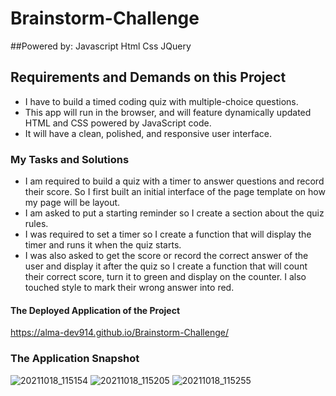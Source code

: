 # Brainstorm-Challenge

##Powered by:
Javascript
Html
Css
JQuery


## Requirements and Demands on this Project
* I have to build a timed coding quiz with multiple-choice questions. 
* This app will run in the browser, and will feature dynamically updated HTML and CSS powered by JavaScript code.
* It will have a clean, polished, and responsive user interface. 

### My Tasks and Solutions
* I am required to build a quiz with a timer to answer questions and record their score. So I first built an initial interface of the page template on how my page will be layout.
* I am asked to put a starting reminder so I create a section about the quiz rules.
* I was required to set a timer so I create a function that will display the timer and runs it when the quiz starts.
* I was also asked to get the score or record the correct answer of the user and display it after the quiz so I create a function that will count their correct score, turn it to green and display on the counter. I also touched style to mark their wrong answer into red.


#### The Deployed Application of the Project

 https://alma-dev914.github.io/Brainstorm-Challenge/


### The Application Snapshot
![20211018_115154](https://user-images.githubusercontent.com/65073138/137791616-d2e073af-837e-4adf-8922-0593fc71f706.jpg)
![20211018_115205](https://user-images.githubusercontent.com/65073138/137791634-ed1ff612-e37f-44c5-9e40-3a9149216a10.jpg)
![20211018_115255](https://user-images.githubusercontent.com/65073138/137791649-e1afb0ee-03a5-4810-b7cc-13c35ddd013b.jpg)
